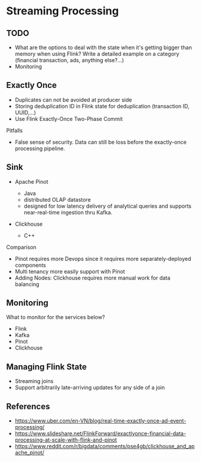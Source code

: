 # Streaming Processing

## TODO
- What are the options to deal with the state when it's getting bigger than memory when using Flink? Write a detailed example on a category (financial transaction, ads, anything else?...)
- Monitoring

## Exactly Once
- Duplicates can not be avoided at producer side
- Storing deduplication ID in Flink state for deduplication (transaction ID, UUID,...)
- Use Flink Exactly-Once Two-Phase Commit

Pitfalls
- False sense of security. Data can still be loss before the exactly-once processing pipeline.


## Sink
- Apache Pinot
    - Java
    - distributed OLAP datastore
    - designed for low latency delivery of analytical queries and supports near-real-time ingestion thru Kafka.

- Clickhouse
    - C++


Comparison
- Pinot requires more Devops since it requires more separately-deployed components
- Multi tenancy more easily support with Pinot
- Adding Nodes: Clickhouse requires more manual work for data balancing

## Monitoring

What to monitor for the services below?

- Flink
- Kafka
- Pinot
- Clickhouse

## Managing Flink State
- Streaming joins
- Support arbitrarily late-arriving updates for any side of a join

## References
- https://www.uber.com/en-VN/blog/real-time-exactly-once-ad-event-processing/
- https://www.slideshare.net/FlinkForward/exactlyonce-financial-data-processing-at-scale-with-flink-and-pinot
- https://www.reddit.com/r/bigdata/comments/pse4gb/clickhouse_and_apache_pinot/